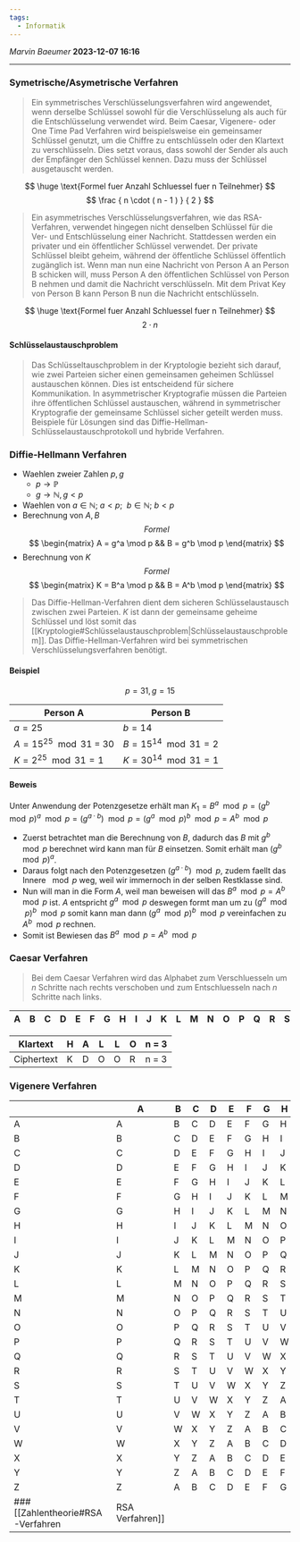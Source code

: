 ```yaml
---
tags:
  - Informatik
---
```

*Marvin Baeumer* **2023-12-07 16:16**

---
### Symetrische/Asymetrische Verfahren
> Ein symmetrisches Verschlüsselungsverfahren wird angewendet, wenn derselbe Schlüssel sowohl für die Verschlüsselung als auch für die Entschlüsselung verwendet wird. Beim Caesar, Vigenere- oder One Time Pad Verfahren wird beispielsweise ein gemeinsamer Schlüssel genutzt, um die Chiffre zu entschlüsseln oder den Klartext zu verschlüsseln. Dies setzt voraus, dass sowohl der Sender als auch der Empfänger den Schlüssel kennen. Dazu muss der Schlüssel ausgetauscht werden.

$$
\huge \text{Formel fuer Anzahl Schluessel fuer n Teilnehmer}
$$
$$
\frac
{
n \cdot ( n - 1 )
}
{
2
}
$$

> Ein asymmetrisches Verschlüsselungsverfahren, wie das RSA-Verfahren, verwendet hingegen nicht denselben Schlüssel für die Ver- und Entschlüsselung einer Nachricht. Stattdessen werden ein privater und ein öffentlicher Schlüssel verwendet. Der private Schlüssel bleibt geheim, während der öffentliche Schlüssel öffentlich zugänglich ist. Wenn man nun eine Nachricht von Person A an Person B schicken will, muss Person A den öffentlichen Schlüssel von Person B nehmen und damit die Nachricht verschlüsseln. Mit dem Privat Key von Person B kann Person B nun die Nachricht entschlüsseln.

$$
\huge \text{Formel fuer Anzahl Schluessel fuer n Teilnehmer}
$$
$$
2 \cdot n
$$
#### Schlüsselaustauschproblem
> Das Schlüsseltauschproblem in der Kryptologie bezieht sich darauf, wie zwei Parteien sicher einen gemeinsamen geheimen Schlüssel austauschen können. Dies ist entscheidend für sichere Kommunikation. In asymmetrischer Kryptografie müssen die Parteien ihre öffentlichen Schlüssel austauschen, während in symmetrischer Kryptografie der gemeinsame Schlüssel sicher geteilt werden muss. Beispiele für Lösungen sind das Diffie-Hellman-Schlüsselaustauschprotokoll und hybride Verfahren.
### Diffie-Hellmann Verfahren
- Waehlen zweier Zahlen $p,g$
	- $p \rightarrow \mathbb{P}$
	- $g \rightarrow \mathbb{N}, g < p$ 
- Waehlen von $a \in \mathbb{N}; ~ a < p; ~~ b \in \mathbb{N}; ~ b < p$
- Berechnung von $A, B$ 
$$
Formel
$$
$$
\begin{matrix}
A = g^a \mod p && B = g^b \mod p
\end{matrix}
$$
- Berechnung von $K$
$$
Formel
$$
$$
\begin{matrix}
K = B^a \mod p && B = A^b \mod p
\end{matrix}
$$
> Das Diffie-Hellman-Verfahren dient dem sicheren Schlüsselaustausch zwischen zwei Parteien. $K$ ist dann der gemeinsame geheime Schlüssel und löst somit das [[Kryptologie#Schlüsselaustauschproblem|Schlüsselaustauschproblem]]. Das Diffie-Hellman-Verfahren wird bei symmetrischen Verschlüsselungsverfahren benötigt.
#### Beispiel
$$
p = 31, 
g = 15
$$

| Person A                   | Person B                  |
| -------------------------- | ------------------------- |
| $a = 25$                   | $b = 14$                  |
| $A = 15^{25} \mod 31$ = 30 | $B = 15^{14} \mod 31 = 2$ |
| $K = 2^{25} \mod 31 = 1$   | $K = 30^{14} \mod 31 = 1$ |
#### Beweis
Unter Anwendung der Potenzgesetze erhält man $K_1 = B^a \mod p = (g^b \mod p)^a \mod p = (g^{a \cdot b}) \mod p = (g^a \mod p)^b \mod p = A^b \mod p$
- Zuerst betrachtet man die Berechnung von $B$, dadurch das $B$ mit $g^b \mod p$ berechnet wird kann man für $B$ einsetzen. Somit erhält man $(g^b \mod p)^a$.
- Daraus folgt nach den Potenzgesetzen $(g^{a \cdot b}) \mod p$, zudem faellt das Innere $\mod p$ weg, weil wir immernoch in der selben Restklasse sind.
- Nun will man in die Form $A$, weil man beweisen will das $B^a \mod p = A^b \mod p$ ist. $A$ entspricht $g^a \mod p$ deswegen formt man um zu $(g^a \mod p)^b \mod p$ somit kann man dann $(g^a \mod p)^b \mod p$ vereinfachen zu $A^b \mod p$ rechnen.
- Somit ist Bewiesen das $B^a \mod p = A^b \mod p$
### Caesar Verfahren
> Bei dem Caesar Verfahren wird das Alphabet zum Verschluesseln um $n$ Schritte nach rechts verschoben und zum Entschluesseln nach $n$ Schritte nach links. 

| A | B | C | D | E | F | G | H | I | J | K | L | M | N | O | P | Q | R | S | T | U | V | W | X | Y | Z |
|---|---|---|---|---|---|---|---|---|---|---|---|---|---|---|---|---|---|---|---|---|---|---|---|---|---|

| Klartext   | H   | A   | L   | L   | O   | n = 3 |
| ---------- | --- | --- | --- | --- | --- |-------|
| Ciphertext | K   | D   | O   | O   | R   | n = 3 |
### Vigenere Verfahren
|   | A | B | C | D | E | F | G | H | I | J | K | L | M | N | O | P | Q | R | S | T | U | V | W | X | Y | Z |
|---|---|---|---|---|---|---|---|---|---|---|---|---|---|---|---|---|---|---|---|---|---|---|---|---|---|---|
| A | A | B | C | D | E | F | G | H | I | J | K | L | M | N | O | P | Q | R | S | T | U | V | W | X | Y | Z |
| B | B | C | D | E | F | G | H | I | J | K | L | M | N | O | P | Q | R | S | T | U | V | W | X | Y | Z | A |
| C | C | D | E | F | G | H | I | J | K | L | M | N | O | P | Q | R | S | T | U | V | W | X | Y | Z | A | B |
| D | D | E | F | G | H | I | J | K | L | M | N | O | P | Q | R | S | T | U | V | W | X | Y | Z | A | B | C |
| E | E | F | G | H | I | J | K | L | M | N | O | P | Q | R | S | T | U | V | W | X | Y | Z | A | B | C | D |
| F | F | G | H | I | J | K | L | M | N | O | P | Q | R | S | T | U | V | W | X | Y | Z | A | B | C | D | E |
| G | G | H | I | J | K | L | M | N | O | P | Q | R | S | T | U | V | W | X | Y | Z | A | B | C | D | E | F |
| H | H | I | J | K | L | M | N | O | P | Q | R | S | T | U | V | W | X | Y | Z | A | B | C | D | E | F | G |
| I | I | J | K | L | M | N | O | P | Q | R | S | T | U | V | W | X | Y | Z | A | B | C | D | E | F | G | H |
| J | J | K | L | M | N | O | P | Q | R | S | T | U | V | W | X | Y | Z | A | B | C | D | E | F | G | H | I |
| K | K | L | M | N | O | P | Q | R | S | T | U | V | W | X | Y | Z | A | B | C | D | E | F | G | H | I | J |
| L | L | M | N | O | P | Q | R | S | T | U | V | W | X | Y | Z | A | B | C | D | E | F | G | H | I | J | K |
| M | M | N | O | P | Q | R | S | T | U | V | W | X | Y | Z | A | B | C | D | E | F | G | H | I | J | K | L |
| N | N | O | P | Q | R | S | T | U | V | W | X | Y | Z | A | B | C | D | E | F | G | H | I | J | K | L | M |
| O | O | P | Q | R | S | T | U | V | W | X | Y | Z | A | B | C | D | E | F | G | H | I | J | K | L | M | N |
| P | P | Q | R | S | T | U | V | W | X | Y | Z | A | B | C | D | E | F | G | H | I | J | K | L | M | N | O |
| Q | Q | R | S | T | U | V | W | X | Y | Z | A | B | C | D | E | F | G | H | I | J | K | L | M | N | O | P |
| R | R | S | T | U | V | W | X | Y | Z | A | B | C | D | E | F | G | H | I | J | K | L | M | N | O | P | Q |
| S | S | T | U | V | W | X | Y | Z | A | B | C | D | E | F | G | H | I | J | K | L | M | N | O | P | Q | R |
| T | T | U | V | W | X | Y | Z | A | B | C | D | E | F | G | H | I | J | K | L | M | N | O | P | Q | R | S |
| U | U | V | W | X | Y | Z | A | B | C | D | E | F | G | H | I | J | K | L | M | N | O | P | Q | R | S | T |
| V | V | W | X | Y | Z | A | B | C | D | E | F | G | H | I | J | K | L | M | N | O | P | Q | R | S | T | U |
| W | W | X | Y | Z | A | B | C | D | E | F | G | H | I | J | K | L | M | N | O | P | Q | R | S | T | U | V |
| X | X | Y | Z | A | B | C | D | E | F | G | H | I | J | K | L | M | N | O | P | Q | R | S | T | U | V | W |
| Y | Y | Z | A | B | C | D | E | F | G | H | I | J | K | L | M | N | O | P | Q | R | S | T | U | V | W | X |
| Z | Z | A | B | C | D | E | F | G | H | I | J | K | L | M | N | O | P | Q | R | S | T | U | V | W | X | Y |
### [[Zahlentheorie#RSA-Verfahren|RSA Verfahren]]

